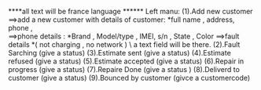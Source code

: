 ****all text will  be france language ******
Left manu:
    (1).Add new customer 
        ==>add a new customer with details of customer:
            *full name  , address, phone ,    
        ==>phone details :
            *Brand , Model/type , IMEI, s/n , State , Color 
        ==>fault details 
            *( not charging , no network ) \\ a text field will be there.
    (2).Fault Sarching 
        (give a status)
    (3).Estimate sent 
        (give a status)
    (4).Estimate refused
        (give a status)
    (5).Estimate accepted
        (give a status)
    (6).Repair in progress 
        (give a status)
    (7).Repaire Done
        (give a status )
    (8).Deliverd to customer 
        (give a status)
    (9).Bounced by customer
         (givce a customercode)
    